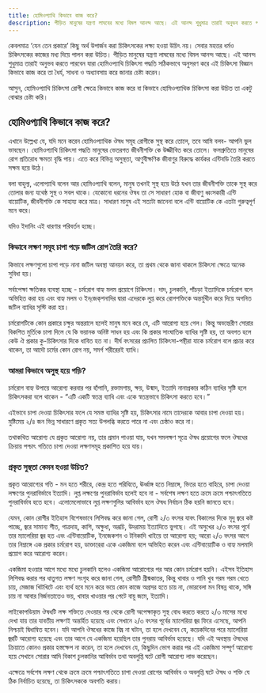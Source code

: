 ```yaml
---
title: হোমিওপ্যাথি কিভাবে কাজ করে?
description: পীড়িত মানুষের যন্ত্রণা লাঘবের মধ্যে বিমল আনন্দ আছে। এই আনন্দ শুধুমাত্র তারাই অনুভব করতে পারবেন যারা হোমিওপ্যাথি চিকিৎসা পদ্ধতি সঠিকভাবে অনুসরণ করে এই চিকিৎসা বিজ্ঞান কিভাবে কাজ করে তা ধৈর্য, সাধনা ও অধ্যাবসায় করে জানার চেষ্টা করেন।
---
```

কেবলমাত্র ‘যেন তেন প্রকারে’ কিছু অর্থ উপার্জন করা চিকিৎসকের লক্ষ্য হওয়া উচিৎ নয়। সেবার মহত্তর ধর্মও চিকিৎসকের কাজের মধ্য দিয়ে পালন করা উচিত। পীড়িত মানুষের যন্ত্রণা লাঘবের মধ্যে বিমল আনন্দ আছে। এই আনন্দ শুধুমাত্র তারাই অনুভব করতে পারবেন যারা হোমিওপ্যাথি চিকিৎসা পদ্ধতি সঠিকভাবে অনুসরণ করে এই চিকিৎসা বিজ্ঞান কিভাবে কাজ করে তা ধৈর্য, সাধনা ও অধ্যাবসায় করে জানার চেষ্টা করেন।

আসুন, হোমিওপ্যাথি চিকিৎসা রোগী ক্ষেত্রে কিভাবে কাজ করে বা কিভাবে হোমিওপ্যাথিক চিকিৎসা করা উচিত তা একটু বোঝার চেষ্টা করি।
<h2>হোমিওপ্যাথি কিভাবে কাজ করে?</h2>
এখানে উল্লেখ্য যে, যদি মনে করেন হোমিওপ্যাথিক ঔষধ সমূহ রোগীকে সুস্থ করে তোলে, তবে আমি বলব- আপনি ভুল ভাবছেন। হোমিওপ্যাথি চিকিৎসা পদ্ধতি মানুষের ভেতরগত জীবনীশক্তি কে উজ্জীবিত করে তোলে। ফলশ্রুতিতে মানুষের রোগ প্রতিরোধ ক্ষমতা বৃদ্ধি পায়। এতে করে বিভিন্ন অসুস্থতা, আণুবীক্ষণিক জীবাণুর বিরুদ্ধে কার্যকর এন্টিবডি তৈরি করতে সক্ষম হয়ে উঠে।

বলা বাহুল্য, এলোপ্যাথি বলেন আর হোমিওপ্যাথি বলেন, মানুষ তখনই সুস্থ হয়ে উঠে যখন তার জীবনীশক্তি তাকে সুস্থ করে তোলার জন্য যথেষ্ঠ সুস্থ ও সবল থাকে। যেকোনো ধরনের ঔষধ তা সে সাধারণ হোক বা জীবাণু ধ্বংসকারী এন্টি বায়োটিক, জীবনীশক্তি কে সাহায্য করে মাত্র। সাধারণ মানুষ এই সত্যটা জানেনা বলে এন্টি বায়োটিক কে এতটা গুরুত্বপূর্ণ মনে করে।

যদিও ইদানিং এই ধারণার পরিবর্তন হচ্ছে।
<h3>কিভাবে লক্ষণ সমূহ চাপা পড়ে জটিল রোগ তৈরি করে?</h3>
কিভাবে লক্ষণগুলো চাপা পড়ে নানা জটিল অবস্থা আনয়ন করে, তা প্রথম থেকে জানা থাকলে চিকিৎসা ক্ষেত্রে অনেক সুবিধা হয়।

সর্বাপেক্ষা ক্ষতিকর ব্যবস্থা হচ্ছে - চর্মরোগ বাহ্য মলম প্রয়োগে চিকিৎসা। দাদ, চুলকানি, পাঁচড়া ইত্যাদিকে চর্মরোগ বলে অভিহিত করা হয় এবং বাহ্য মলম ও ইন্‌জেক্‌শনাদির দ্বারা এদেরকে লুপ্ত করে রোগশক্তিকে অন্তর্মুখীন করে দিয়ে অগনিত জটিল ব্যাধির সৃস্টি করা হয়।

চর্মরোগটিকে কোন প্রকারে চক্ষুর অন্তরালে হলেই মানুষ মনে করে যে, এটি আরোগ্য হয়ে গেল। কিন্তু অভ্যন্তরীণ সোরার বিকশিত মুর্তিকে চাপা দিলে যে কি ভয়ানক অনিষ্ট সাধন হয় এবং কি প্রকার সাংঘাতিক ব্যাধির সৃষ্টি হয়, তা অবগত হলে কেউ ঐ প্রকার কু-চিকিৎসার দিকে ধাবিত হত না। দীর্ঘ বৎসরের প্রচলিত চিকিৎসা-পন্থীরা যাকে চর্মরোগ বলে প্রচার করে থাকেন, তা আদৌ চর্মের কোন রোগ নয়, সমর্গ শরীরেরই ব্যাধি।
<h3>আমরা কিভাবে অসুস্থ হয়ে পড়ি?</h3>
চর্মরোগ বাহ্য উপায়ে আরোগ্য করবার পর হাঁপানি, রক্তামশায়, ক্ষয়, উন্মাদ, ইত্যাদি নানাপ্রকার কঠিন ব্যাধির সৃষ্টি হলে চিকিৎসকরা বলে থাকেন - “এটি একটি স্বতন্ত্র ব্যাধি এবং একে স্বতন্ত্রভাবে চিকিৎসা করতে হবে।”

এইভাবে চাপা দেওয়া চিকিৎসার ফলে যে সমস্ত ব্যাধির সৃষ্টি হয়, চিকিৎসার নামে তাদেরকে আবার চাপা দেওয়া হয়। মুষ্টিমেয় ২/৪ জন ভিন্ন সাধারণে প্রকৃত সত্য উপলব্ধি করতে পারে না এবং চেষ্ঠাও করে না।

তথাকথিত আরোগ্য যে প্রকৃত আরোগ্য নয়, তার প্রমান পাওয়া যায়, যখন সমলক্ষণ সূত্রে ঔষধ প্রয়োগের ফলে ঔষধের ক্রিয়ায় পশ্চাৎ গতিতে চাপা দেওয়া লক্ষণসমূহ প্রকাশিত হয়ে যায়।
<h3>প্রকৃত সুস্থতা কেমন হওয়া উচিত?</h3>
প্রকৃত আরোগ্যের গতি - মন হতে শরীরে, কেন্দ্র হতে পরিধিতে, ঊর্ধ্বাঙ্গ হতে নিম্নাঙ্গে, ভিতর হতে বাহিরে, চাপা দেওয়া লক্ষণের পুনরাবির্ভাবে ইত্যাদি। লুপ্ত লক্ষণের পুনরাবির্ভাব হলেই হবে না - সর্বশেষ লক্ষণ হতে ক্রমে ক্রমে পশ্চাৎগতিতে পুনরাবির্ভাব হতে হবে। এলোমেলোভাবে লুপ্ত লক্ষণগুলির আবির্ভাব হলে ঔষধ নির্বাচন ঠিক হয়নি জানতে হবে।

যেমন, কোন রোগীর ইতিহাস বিশেষভাবে লিপিবদ্ধ করে জানা গেল, রোগী ২/৩ বৎসর যাবৎ বিকালের দিকে মৃদু জ্বরে কষ্ট পাচ্ছে, জ্বরে সামান্য শীত, গাত্রদাহ, কাশি, অক্ষুধা, অরূচি, উদরাময় ইত্যাদিতে ভুগছে। এই অসুখের ২/৩ বৎসর পূর্বে তার ম্যালেরিয়া জ্বর হত এবং এন্টিবায়োটিক, ইনজেকশন ও টনিকাদি খাইয়ে তা আরোগ্য হয়; আরো ২/৩ বৎসর আগে তার নিম্নাঙ্গে এক প্রকার চর্মরোগ হয়, ডাক্তারেরা একে একজিমা বলে অভিহিত করেন এবং এন্টিবায়োটিক ও বাহ্য মলমাদি প্রয়োগ করে আরোগ্য করেন।

একজিমা হওয়ার আগে মধ্যে মধ্যে চুলকানি হলেও একজিমা আরোগ্যের পর আর কোন চর্মরোগ হয়নি। এইসব ইতিহাস লিপিবদ্ধ করার পর ধাতুগত লক্ষণ সংগৃহ করে জানা গেল, রোগীটি গ্রীষ্মকাতর, কিন্তু খাবার ও পানি খুব গরম গরম খেতে চায়, মেজাজ খিটখিটে এবং ব্যর্থ হবে মনে করে ভয়ে কোন কাজে অগ্রসর হতে চায় না, ভোরবেলা মন বিষন্ন থাকে, সঙ্গি চায় না আবার নির্জনতাতেও ভয়, খাবার খাওয়ার পর পেটে বায়ু জমে, ইত্যাদি।

লাইকোপডিয়াম ঔষধটি লক্ষ শক্তিতে দেওয়ার পর থেকে রোগী অপেক্ষাকৃত সুস্থ বোধ করতে করতে ২/৩ মাসের মধ্যে দেখা যায় তার যাবতীয় লক্ষণই অন্তর্হিত হয়েছে এবং সেখানে ২/৩ বৎসর পূর্বের ম্যালেরিয়া জ্বর ফিরে এসেছে, আপনি নিশ্চয়ই দ্বিধান্বিত হবেন। যদি আপনি ঔষধের কাজে বিঘ্ন না ঘটান, তা হলে দেখবেন যে, কয়েকদিনের পরে ম্যালেরিয়া জ্বরটি আরোগ্য হয়েছে এবং তার আগে যে একজিমা হয়েছিল তার পুনরায় আবির্ভাব হয়েছে। যদি এই অবস্থায় ঔষধের ক্রিয়াতে কোনও প্রকার হস্তক্ষেপ না করেন, তা হলে দেখবেন যে, কিছুদিন ভোগ করার পর এই একজিমা সম্পূর্ণ আরোগ্য হয়ে সেখানে সোরার আদি বিকাশ চুলকানির আবির্ভাব তথা অবলুপ্তি ঘটে রোগী আরোগ্য লাভ করেছেন।

এক্ষেত্রে সর্বশেষ লক্ষণ থেকে ক্রমে ক্রমে পশ্চাৎগতিতে চাপা দেওয়া রোগের আবির্ভাব ও অবলুপ্তি ঘটে ঔষধ ও শক্তি যে ঠিক নির্বাচিত হয়েছে, তা চিকিৎসককে অবগতি করায়।
